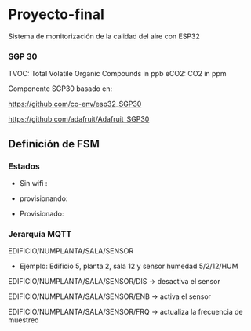 # Proyecto-final
Sistema de monitorización de la calidad del aire con ESP32

### SGP 30

TVOC: Total Volatile Organic Compounds in ppb
eCO2: CO2 in ppm

Componente SGP30 basado en:

https://github.com/co-env/esp32_SGP30

https://github.com/adafruit/Adafruit_SGP30

## Definición de FSM

### Estados

- Sin wifi : 

- provisionando: 

- Provisionado:

### Jerarquía MQTT

EDIFICIO/NUMPLANTA/SALA/SENSOR

- Ejemplo:
    Edificio 5, planta 2, sala 12 y sensor humedad
    5/2/12/HUM


EDIFICIO/NUMPLANTA/SALA/SENSOR/DIS -> desactiva el sensor

EDIFICIO/NUMPLANTA/SALA/SENSOR/ENB -> activa el sensor

EDIFICIO/NUMPLANTA/SALA/SENSOR/FRQ -> actualiza la frecuencia de muestreo
